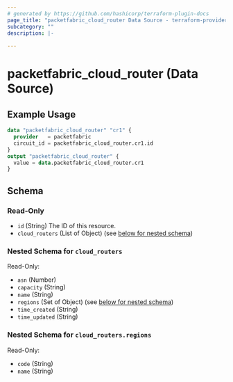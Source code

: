 ```yaml
---
# generated by https://github.com/hashicorp/terraform-plugin-docs
page_title: "packetfabric_cloud_router Data Source - terraform-provider-packetfabric"
subcategory: ""
description: |-
  
---
```


# packetfabric_cloud_router (Data Source)



## Example Usage

```terraform
data "packetfabric_cloud_router" "cr1" {
  provider   = packetfabric
  circuit_id = packetfabric_cloud_router.cr1.id
}
output "packetfabric_cloud_router" {
  value = data.packetfabric_cloud_router.cr1
}
```

## Schema

### Read-Only

- `id` (String) The ID of this resource.
- `cloud_routers` (List of Object) (see [below for nested schema](#nestedatt--cloud_routers))

<a id="nestedatt--cloud_routers"></a>
### Nested Schema for `cloud_routers`

Read-Only:

- `asn` (Number)
- `capacity` (String)
- `name` (String)
- `regions` (Set of Object) (see [below for nested schema](#nestedobjatt--cloud_routers--regions))
- `time_created` (String)
- `time_updated` (String)

<a id="nestedobjatt--cloud_routers--regions"></a>
### Nested Schema for `cloud_routers.regions`

Read-Only:

- `code` (String)
- `name` (String)


